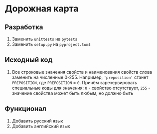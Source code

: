 # Дорожная карта

## Разработка

1. Заменить `unittests` на `pytests`
2. Заменить `setup.py` на `pyproject.toml`

## Исходный код

1. Все строковые значения свойств и наименования свойств слова заменить на численные 0-255. Например, `'preposition'` станет `PREPOSITION`, где `PREPOSITION` = `0`.
  Причём зарезервировать специальные коды для значения: `0` - свойство отсутствует, `255` - значение свойства может быть любым, но должно быть

## Функционал

1. Добавить русский язык
1. Добавить английский язык
